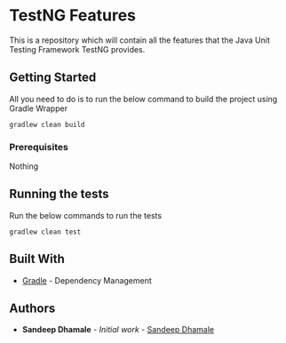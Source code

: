 # TestNG Features

This is a repository which will contain all the features that the Java Unit Testing Framework TestNG 
provides. 

## Getting Started

All you need to do is to run the below command to build the project using Gradle Wrapper

```
gradlew clean build
```

### Prerequisites

Nothing


## Running the tests

Run the below commands to run the tests

```
gradlew clean test
```


## Built With

* [Gradle](https://gradle.org/) - Dependency Management



## Authors

* **Sandeep Dhamale** - *Initial work* - [Sandeep Dhamale](https://github.com/SandeepDhamale19)






